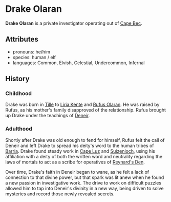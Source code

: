 # Drake Olaran

**Drake Olaran** is a private investigator operating out of [Cape Bec](../cape-bec/cape-bec.md).

## Attributes

- pronouns: he/him
- species: human / elf
- languages: Common, Elvish, Celestial, Undercommon, Infernal

## History

### Childhood

Drake was born in [Tillë](../tille.md) to [Líria Kente](liria-kente.md) and [Rufus Olaran](rufus-olaran.md). He was raised by Rufus, as his mother's family disapproved of the relationship. Rufus brought up Drake under the teachings of [Deneir](../../../pantheon/deneir).

### Adulthood

Shortly after Drake was old enough to fend for himself, Rufus felt the call of Deneir and left Drake to spread his deity's word to the human tribes of [Barria](../../../mote/esterfell/barria). Drake found steady work in [Cape Luz](../cape-luz.md) and [Suizenloch](../suizenloch.md), using his affiliation with a deity of both the written word and neutrality regarding the laws of mortals to act as a scribe for operatives of [Reynard's Den](../../../organizations/reynards-den).

Over time, Drake's faith in Deneir began to wane, as he felt a lack of connection to that divine power, but that spark was lit anew when he found a new passion in investigative work. The drive to work on difficult puzzles allowed him to tap into Deneir's divinity in a new way, being driven to solve mysteries and record those newly revealed secrets.
